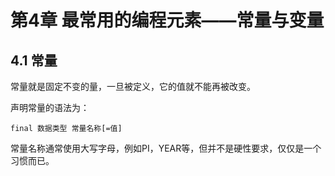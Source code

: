 # 第4章 最常用的编程元素——常量与变量

## 4.1 常量

常量就是固定不变的量，一旦被定义，它的值就不能再被改变。

声明常量的语法为：

    final 数据类型 常量名称[=值]

常量名称通常使用大写字母，例如PI，YEAR等，但并不是硬性要求，仅仅是一个习惯而已。

